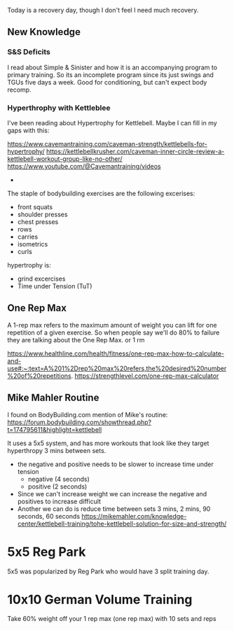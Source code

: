 Today is a recovery day, though I don't feel I need much recovery.

## New Knowledge

### S&S Deficits
I read about Simple & Sinister and how it is an accompanying program to primary training.
So its an incomplete program since its just swings and TGUs five days a week.
Good for conditioning, but can't expect body recomp.

### Hyperthrophy with Kettleblee

I've been reading about Hypertrophy for Kettlebell.
Maybe I can fill in my gaps with this:

https://www.cavemantraining.com/caveman-strength/kettlebells-for-hypertrophy/
https://kettlebellkrusher.com/caveman-inner-circle-review-a-kettlebell-workout-group-like-no-other/
https://www.youtube.com/@Cavemantraining/videos

- 
The staple of bodybuilding exercises are the following excerises:

- front squats
- shoulder presses
- chest presses
- rows
- carries
- isometrics
- curls

hypertrophy is:
- grind excercises
- Time under Tension (TuT)

## One Rep Max

A 1-rep max refers to the maximum amount of weight you can lift for one repetition of a given exercise.
So when people say we'll do 80% to failure they are talking about the One Rep Max. or 1 rm

https://www.healthline.com/health/fitness/one-rep-max-how-to-calculate-and-use#:~:text=A%201%2Drep%20max%20refers,the%20desired%20number%20of%20repetitions.
https://strengthlevel.com/one-rep-max-calculator

##  Mike Mahler Routine

I found on BodyBuilding.com mention of Mike's routine:
https://forum.bodybuilding.com/showthread.php?t=174795611&highlight=kettlebell


It uses a 5x5 system, and has more workouts that look like they target hyperthropy 
3 mins between sets.
- the negative and positive needs to be slower to increase time under tension
  - negative (4 seconds)
  - positive (2 seconds)
- Since we can't increase weight we can increase the negative and positives to increase difficult
- Another we can do is reduce time between sets 3 mins, 2 mins, 90 seconds, 60 seconds
https://mikemahler.com/knowledge-center/kettlebell-training/tohe-kettlebell-solution-for-size-and-strength/


# 5x5 Reg Park

5x5 was popularized by Reg Park who would have 3 split training day.

# 10x10 German Volume Training

Take 60% weight off your 1 rep max (one rep max) with 10 sets and reps


